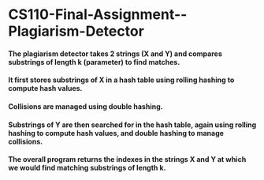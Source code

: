 # CS110-Final-Assignment--Plagiarism-Detector

#### The plagiarism detector takes 2 strings (X and Y) and compares substrings of length k (parameter) to find matches. 
#### It first stores substrings of X in a hash table using rolling hashing to compute hash values.
#### Collisions are managed using double hashing.
#### Substrings of Y are then searched for in the hash table, again using rolling hashing to compute hash values, and double hashing to manage collisions.
#### The overall program returns the indexes in the strings X and Y at which we would find matching substrings of length k.
